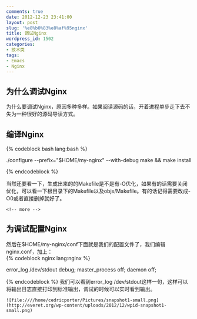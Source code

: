 ```yaml
---
comments: true
date: 2012-12-23 23:41:00
layout: post
slug: '%e8%b0%83%e8%af%95nginx'
title: 调试Nginx
wordpress_id: 1502
categories:
- 技术类
tags:
- Emacs
- Nginx
---
```


## 为什么调试Nginx

 

 为什么要调试Nginx，原因多种多样。如果阅读源码的话，开着进程单步走下去不失为一种很好的源码导读方式。 

 

 

## 编译Nginx

    
{% codeblock bash lang:bash %}

  ./configure --prefix="$HOME/my-nginx" --with-debug
  make && make install
  
{% endcodeblock %}
 

  当然还要看一下，生成出来的的Makefile是不是有-O优化，如果有的话需要关闭优化，可以看一下根目录下的Makefile以及objs/Makefile。有的话记得需要改成-O0或者直接删掉就好了。 

    <!-- more -->  

 

 

## 为调试配置Nginx

 

 然后在$HOME/my-nginx/conf下面就是我们的配置文件了，我们编辑nginx.conf，加上：   
{% codeblock nginx lang:nginx %}

  error_log /dev/stdout debug;
  master_process off;
  daemon off;
  
{% endcodeblock %}
   我们可以看到error_log /dev/stdout这样一句，这样可以将输出日志直接打印到标准输出，调试的时候可以实时看到输出。 

    ![file:////home/cedricporter/Pictures/snapshot1-small.png](http://everet.org/wp-content/uploads/2012/12/wpid-snapshot1-small.png)
